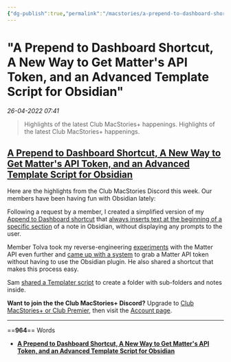 ```yaml
---
{"dg-publish":true,"permalink":"/macstories/a-prepend-to-dashboard-shortcut-a-new-way-to-get-matter-s-api-token-and-an-advanced-template-script-for-obsidian-federico/","dgHomeLink":true,"dgPassFrontmatter":false}
---
```


# "A Prepend to Dashboard Shortcut, A New Way to Get Matter's API Token, and an Advanced Template Script for Obsidian"

*26-04-2022 07:41* 

> Highlights of the latest Club MacStories+ happenings.
Highlights of the latest Club MacStories+ happenings.

## [A Prepend to Dashboard Shortcut, A New Way to Get Matter's API Token, and an Advanced Template Script for Obsidian](https://club.macstories.net/posts/a-prepend-to-dashboard-shortcut-a-new-way-to-get-matters-api-token-and-an-advanced-template-script-for-obsidian)

Here are the highlights from the Club MacStories Discord this week. Our members have been having fun with Obsidian lately:

Following a request by a member, I created a simplified version of my [Append to Dashboard shortcut](https://club.macstories.net/posts/shortcuts-essentials) that [always inserts text at the beginning of a specific section](https://discord.com/channels/836622115435184162/880549416765898772/946787303722987621) of a note in Obsidian, without displaying any prompts to the user.

Member Tolva took my reverse-engineering [experiments](https://www.macstories.net/stories/macstories-starter-pack-reverse-engineering-the-matter-api-and-my-save-to-matter-shortcut/) with the Matter API even further and [came up with a system](https://discord.com/channels/836622115435184162/837345683550765157/944653251377233950) to grab a Matter API token without having to use the Obsidian plugin. He also shared a shortcut that makes this process easy.

Sam [shared a Templater script](https://discord.com/channels/836622115435184162/880549416765898772/946448092901814282) to create a folder with sub-folders and notes inside.

**Want to join the the Club MacStories+ Discord?** Upgrade to [Club MacStories+ or Club Premier](https://club.macstories.net/plans), then visit the [Account page](https://club.macstories.net/account).
***

==**964**== Words

- **[A Prepend to Dashboard Shortcut, A New Way to Get Matter's API Token, and an Advanced Template Script for Obsidian](https://club.macstories.net/posts/a-prepend-to-dashboard-shortcut-a-new-way-to-get-matters-api-token-and-an-advanced-template-script-for-obsidian)**